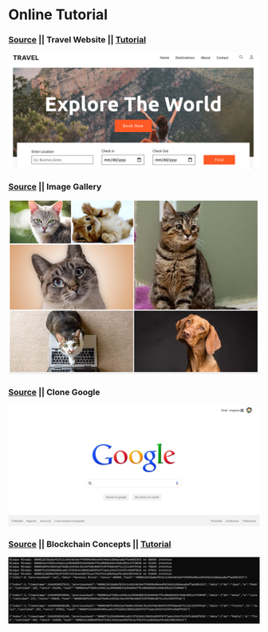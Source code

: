 # Online Tutorial

### [Source](./TravelWebsite) || Travel Website || [Tutorial](https://www.youtube.com/watch?v=zcOoapSi-uM)
![image](./captures/TravelWebside.PNG)

### [Source](./ImageGallery)  || Image Gallery
![image](./captures/ImagaGallery.PNG)

### [Source](./GoogleClone)  || Clone Google
![image](./captures/CloneGoogle.PNG)

### [Source](./Blockchain)  || Blockchain Concepts || [Tutorial](https://www.youtube.com/playlist?list=PLImOJ2OqvvkCMESiO1Sps7i-YSYAmgw6n)
![image](./captures/LogsBlockchain.PNG)

